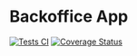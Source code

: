 # Backoffice App

[![Tests CI](https://github.com/mechamobau/BackofficeApp/actions/workflows/ci.yml/badge.svg)](https://github.com/mechamobau/BackofficeApp/actions/workflows/ci.yml)
[![Coverage Status](https://coveralls.io/repos/github/mechamobau/BackofficeApp/badge.svg)](https://coveralls.io/github/mechamobau/BackofficeApp)
